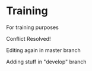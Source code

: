 # Training
For training purposes

Conflict Resolved!

Editing again in master branch

Adding stuff in "develop" branch

